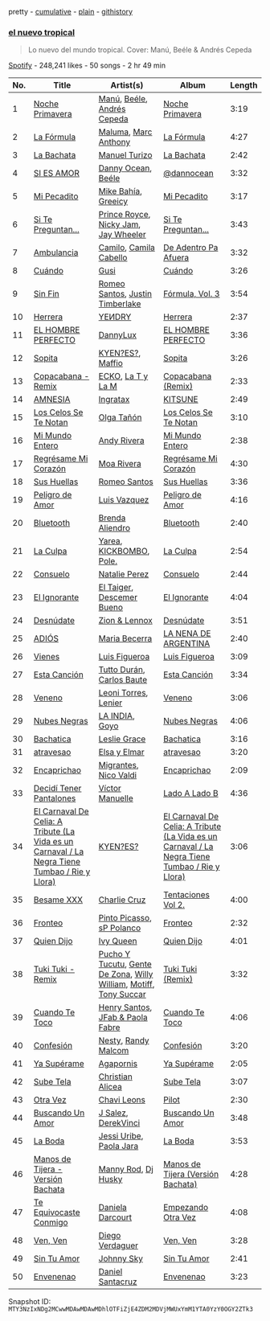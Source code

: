 pretty - [cumulative](/playlists/cumulative/37i9dQZF1DX07X8UDWKEwP.md) - [plain](/playlists/plain/37i9dQZF1DX07X8UDWKEwP) - [githistory](https://github.githistory.xyz/mackorone/spotify-playlist-archive/blob/main/playlists/plain/37i9dQZF1DX07X8UDWKEwP)

### [el nuevo tropical](https://open.spotify.com/playlist/37i9dQZF1DX07X8UDWKEwP)

> Lo nuevo del mundo tropical\. Cover: Manú, Beéle & Andrés Cepeda

[Spotify](https://open.spotify.com/user/spotify) - 248,241 likes - 50 songs - 2 hr 49 min

| No. | Title | Artist(s) | Album | Length |
|---|---|---|---|---|
| 1 | [Noche Primavera](https://open.spotify.com/track/2k27NZDlbYUf2Dfh7C2CQg) | [Manú](https://open.spotify.com/artist/3iyr6xJPyHx8ptqqzMHDVE), [Beéle](https://open.spotify.com/artist/7a0XAaPaK2aDSqa8p3QnC7), [Andrés Cepeda](https://open.spotify.com/artist/49Z1AvGeUaBSanPaOmplK6) | [Noche Primavera](https://open.spotify.com/album/6lI8JL80iNP4A8qzlGNqTG) | 3:19 |
| 2 | [La Fórmula](https://open.spotify.com/track/5Fh9fyHRnSwKLo4asG6fEX) | [Maluma](https://open.spotify.com/artist/1r4hJ1h58CWwUQe3MxPuau), [Marc Anthony](https://open.spotify.com/artist/4wLXwxDeWQ8mtUIRPxGiD6) | [La Fórmula](https://open.spotify.com/album/5BMotNmzFRoGABaWM6YFI2) | 4:27 |
| 3 | [La Bachata](https://open.spotify.com/track/5ww2BF9slyYgNOk37BlC4u) | [Manuel Turizo](https://open.spotify.com/artist/0tmwSHipWxN12fsoLcFU3B) | [La Bachata](https://open.spotify.com/album/1TpGeAzOJgAGdPkcWl95r2) | 2:42 |
| 4 | [SI ES AMOR](https://open.spotify.com/track/7JahThtCGJ9cdn6HWTWf9S) | [Danny Ocean](https://open.spotify.com/artist/5H1nN1SzW0qNeUEZvuXjAj), [Beéle](https://open.spotify.com/artist/7a0XAaPaK2aDSqa8p3QnC7) | [@dannocean](https://open.spotify.com/album/27588WrJksr8zu7ujmRsOA) | 3:32 |
| 5 | [Mi Pecadito](https://open.spotify.com/track/5yrbKnKL9mKC61StX948w1) | [Mike Bahía](https://open.spotify.com/artist/1phfTBIocBW3UwqcYjaEN6), [Greeicy](https://open.spotify.com/artist/5dbaLmK5SHLLg8Z4CcTJpX) | [Mi Pecadito](https://open.spotify.com/album/2YsZcOI0c1Eyo0JlDAGwXD) | 3:17 |
| 6 | [Si Te Preguntan...](https://open.spotify.com/track/20yLo8tCAM1LXixAdBf3f2) | [Prince Royce](https://open.spotify.com/artist/3MHaV05u0io8fQbZ2XPtlC), [Nicky Jam](https://open.spotify.com/artist/1SupJlEpv7RS2tPNRaHViT), [Jay Wheeler](https://open.spotify.com/artist/2cPqdH7XMvwaBJEVjheH8g) | [Si Te Preguntan...](https://open.spotify.com/album/4UDVt5eerRMk5hCMF1qek9) | 3:43 |
| 7 | [Ambulancia](https://open.spotify.com/track/5OPte07J5hRK1pTn0f7ldr) | [Camilo](https://open.spotify.com/artist/28gNT5KBp7IjEOQoevXf9N), [Camila Cabello](https://open.spotify.com/artist/4nDoRrQiYLoBzwC5BhVJzF) | [De Adentro Pa Afuera](https://open.spotify.com/album/1UTDgnpHmthIsdzSxbhpV2) | 3:32 |
| 8 | [Cuándo](https://open.spotify.com/track/4cQBl4skiG56RMGpu1diV3) | [Gusi](https://open.spotify.com/artist/7GMRarEViKQmiTUMFZtrfe) | [Cuándo](https://open.spotify.com/album/7AFKnMLumDXDJlCr1N3pvp) | 3:26 |
| 9 | [Sin Fin](https://open.spotify.com/track/4BBTalxG6c1Aoai1x1EA5g) | [Romeo Santos](https://open.spotify.com/artist/5lwmRuXgjX8xIwlnauTZIP), [Justin Timberlake](https://open.spotify.com/artist/31TPClRtHm23RisEBtV3X7) | [Fórmula, Vol\. 3](https://open.spotify.com/album/3kGn13mW34Ookfj6yiY8BF) | 3:54 |
| 10 | [Herrera](https://open.spotify.com/track/6iYurd8rUYCoQTAi1V9XUn) | [YEИDRY](https://open.spotify.com/artist/3Lk9AWrpD4bminO5LwmBOw) | [Herrera](https://open.spotify.com/album/2doRgShYH9yjuDKMi050AL) | 2:37 |
| 11 | [EL HOMBRE PERFECTO](https://open.spotify.com/track/5DcVcYoTmUnp90GuRCyfDT) | [DannyLux](https://open.spotify.com/artist/6ElqtIfQsAkEYypgfJIjeK) | [EL HOMBRE PERFECTO](https://open.spotify.com/album/3dtc12UnEQCJ4TSU4lRIAW) | 3:36 |
| 12 | [Sopita](https://open.spotify.com/track/4eXzQyAZ4jow5Hh41vqfgb) | [KYEN?ES?](https://open.spotify.com/artist/7clZc3rkBtBtHiZtwmkXXx), [Maffio](https://open.spotify.com/artist/5RzT7CM6Ot0sh0EHefMicV) | [Sopita](https://open.spotify.com/album/7aeqawsfMYRteFQJ3Srl5I) | 3:26 |
| 13 | [Copacabana \- Remix](https://open.spotify.com/track/5QNPsYAr31UzNJ0NlsYPVQ) | [ECKO](https://open.spotify.com/artist/2Jb9jVnCpWkXtoGznFJ6bF), [La T y La M](https://open.spotify.com/artist/1FxPMQ9A0882eNDx3ZkD6B) | [Copacabana \(Remix\)](https://open.spotify.com/album/3FBdw6cz2xafwzvukIVtuy) | 2:33 |
| 14 | [AMNESIA](https://open.spotify.com/track/6KjbyUdtrLdlBJx6883aO0) | [Ingratax](https://open.spotify.com/artist/62YF0FglEltB3CnVIjoko8) | [KITSUNE](https://open.spotify.com/album/3XAOgyv86vI7q0vVnDeOY8) | 2:49 |
| 15 | [Los Celos Se Te Notan](https://open.spotify.com/track/66YC8rcYpImTugAA2m2yUb) | [Olga Tañón](https://open.spotify.com/artist/4pv1Jo4PbYI8LMADJoTWjE) | [Los Celos Se Te Notan](https://open.spotify.com/album/2zg7DDi8vJ2gYy4wq2n1TG) | 3:10 |
| 16 | [Mi Mundo Entero](https://open.spotify.com/track/3NSpi51nrX9BkWUHN08QAJ) | [Andy Rivera](https://open.spotify.com/artist/7hIqJfRYGBWWT1Qxu6Cpd2) | [Mi Mundo Entero](https://open.spotify.com/album/072Mfoviq24EXm7lQXzqUw) | 2:38 |
| 17 | [Regrésame Mi Corazón](https://open.spotify.com/track/0d2qta4WaYv5x7idIIVxPq) | [Moa Rivera](https://open.spotify.com/artist/3SVGxBlWR0Cnamj9e2Ybmz) | [Regrésame Mi Corazón](https://open.spotify.com/album/2Qi49Wydfvou0IAwsx9RPy) | 4:30 |
| 18 | [Sus Huellas](https://open.spotify.com/track/2NTMjOwveAazm5GS2wgDgw) | [Romeo Santos](https://open.spotify.com/artist/5lwmRuXgjX8xIwlnauTZIP) | [Sus Huellas](https://open.spotify.com/album/3dlSb1l960OG7kjmPvirXU) | 3:36 |
| 19 | [Peligro de Amor](https://open.spotify.com/track/2m3A3DTNIgKDK5lXE8fowJ) | [Luis Vazquez](https://open.spotify.com/artist/00zeZxu1UPkn8DKqNxgnyw) | [Peligro de Amor](https://open.spotify.com/album/7uDds3pqM9U58hvICEmiCp) | 4:16 |
| 20 | [Bluetooth](https://open.spotify.com/track/3TtXbnqC4U5BUW1NlOFHVz) | [Brenda Aliendro](https://open.spotify.com/artist/0NzXqknNJFxhOcLcOix7NT) | [Bluetooth](https://open.spotify.com/album/3bDX277eDWvvUECpCIKDUj) | 2:40 |
| 21 | [La Culpa](https://open.spotify.com/track/4lhzVEFzlYQiCbHhW4Shcv) | [Yarea](https://open.spotify.com/artist/2O4wnhTr4SO5ezY6WXI2Kl), [KICKBOMBO](https://open.spotify.com/artist/7A2htSu45kogVfNBMD4Xgh), [Pole.](https://open.spotify.com/artist/7D62OQfwvslnxJn9DkZm2F) | [La Culpa](https://open.spotify.com/album/4jiTKinVhkjwj7cCFm7ncQ) | 2:54 |
| 22 | [Consuelo](https://open.spotify.com/track/4T6Zp5YivNaBc63lxDw25i) | [Natalie Perez](https://open.spotify.com/artist/1Y99HOeRzRc27my6NJE3rE) | [Consuelo](https://open.spotify.com/album/1N6xTNae8l8OefNXZttihO) | 2:44 |
| 23 | [El Ignorante](https://open.spotify.com/track/3KdbrghT4Y4uiCC5Bo2NCI) | [El Taiger](https://open.spotify.com/artist/4PFgfReja3r59JaekHpeuf), [Descemer Bueno](https://open.spotify.com/artist/5luyt0SUvGkDMY4ILP6Qhl) | [El Ignorante](https://open.spotify.com/album/5s5OS8ox9J6dTzY2LY8A5a) | 4:04 |
| 24 | [Desnúdate](https://open.spotify.com/track/3lAPRVmezONEzjHgzOvh5m) | [Zion & Lennox](https://open.spotify.com/artist/21451j1KhjAiaYKflxBjr1) | [Desnúdate](https://open.spotify.com/album/5uLpJ330k49clXLzxyhHrf) | 3:51 |
| 25 | [ADIÓS](https://open.spotify.com/track/0oCg7mNg3DDcKsB5wfWo9r) | [Maria Becerra](https://open.spotify.com/artist/1DxLCyH42yaHKGK3cl5bvG) | [LA NENA DE ARGENTINA](https://open.spotify.com/album/55onwkSIEu5gEXdiJ6ssFG) | 2:40 |
| 26 | [Vienes](https://open.spotify.com/track/16UmAk18CfaF0nTzPwCRAA) | [Luis Figueroa](https://open.spotify.com/artist/7waNCUQ1Ne7OoNHgqpgMZ7) | [Luis Figueroa](https://open.spotify.com/album/3k3PwkOP7kThSg2iDxEHhE) | 3:09 |
| 27 | [Esta Canción](https://open.spotify.com/track/27Y7e2ahXoIm3R5xhxlFan) | [Tutto Durán](https://open.spotify.com/artist/6J5DvhqOWQlM4RcdzePXEZ), [Carlos Baute](https://open.spotify.com/artist/3smfreCkyJt7bShaTYpG77) | [Esta Canción](https://open.spotify.com/album/4LUmjFFZc79AmtjhoPmhzr) | 3:34 |
| 28 | [Veneno](https://open.spotify.com/track/0XuU7zwsQmeOOpLpFKJQJY) | [Leoni Torres](https://open.spotify.com/artist/1XXUv8GRyRqOXVuDwB5QaS), [Lenier](https://open.spotify.com/artist/4zWFlKgU4j7ryWg5nsOmU6) | [Veneno](https://open.spotify.com/album/3KaFtzUOQvjPAZDlPNL86r) | 3:06 |
| 29 | [Nubes Negras](https://open.spotify.com/track/4U7a6MMNOavmuNbpf0Xflb) | [LA INDIA](https://open.spotify.com/artist/3NIZFmehJM8YiGpCdihlck), [Goyo](https://open.spotify.com/artist/2ECiXSK7umi1luAaQyrCUX) | [Nubes Negras](https://open.spotify.com/album/011TN0rPa3Kzv2TLpAh6Wl) | 4:06 |
| 30 | [Bachatica](https://open.spotify.com/track/4DZYmpPrr6agOFB1qQSJ8I) | [Leslie Grace](https://open.spotify.com/artist/6BeO1KuAWBqFriL1mLHtNc) | [Bachatica](https://open.spotify.com/album/4RKlBiJIMMhQ9yXOeoJwi8) | 3:16 |
| 31 | [atravesao](https://open.spotify.com/track/00HU2RYUeBcOVJPbdOtdJ2) | [Elsa y Elmar](https://open.spotify.com/artist/5nKGeITSNCVP76muyOlszy) | [atravesao](https://open.spotify.com/album/2NQf4yrGL2SCUFvOYIKdFr) | 3:20 |
| 32 | [Encaprichao](https://open.spotify.com/track/1d2UAejVm1DMf78pfick1d) | [Migrantes](https://open.spotify.com/artist/48R2gYdPKtfnfKAzhSVPUx), [Nico Valdi](https://open.spotify.com/artist/0uxYECT7XqHNccQAg5Uhe4) | [Encaprichao](https://open.spotify.com/album/0kfRkigR4yiYk7dKVBVfCz) | 2:09 |
| 33 | [Decidí Tener Pantalones](https://open.spotify.com/track/60AjFqriLK9hYqSF4BUgRL) | [Víctor Manuelle](https://open.spotify.com/artist/4N5fp4zhTsVITZTVfsXpc2) | [Lado A Lado B](https://open.spotify.com/album/2nPt3BGpcWAt2pU6FjQC5n) | 4:36 |
| 34 | [El Carnaval De Celia: A Tribute \(La Vida es un Carnaval / La Negra Tiene Tumbao / Rie y Llora\)](https://open.spotify.com/track/0Upe0FIOS01lwUu7d4WSrR) | [KYEN?ES?](https://open.spotify.com/artist/7clZc3rkBtBtHiZtwmkXXx) | [El Carnaval De Celia: A Tribute \(La Vida es un Carnaval / La Negra Tiene Tumbao / Rie y Llora\)](https://open.spotify.com/album/3lzryn2k5cSfBNzivYMJCT) | 3:06 |
| 35 | [Besame XXX](https://open.spotify.com/track/3Vpw562wr7JptY0d2HwrfG) | [Charlie Cruz](https://open.spotify.com/artist/3BiAkgxrLIXhB4evNuF2hn) | [Tentaciones Vol 2.](https://open.spotify.com/album/7wDmNPbuG28t71sP1m4gsb) | 4:00 |
| 36 | [Fronteo](https://open.spotify.com/track/3OUAwkS8ZabaD8k8gSG7YP) | [Pinto Picasso](https://open.spotify.com/artist/40DtWCtcmCd6GH8vKrDaJs), [sP Polanco](https://open.spotify.com/artist/3ZK68DhfWiJTIUZySAywPS) | [Fronteo](https://open.spotify.com/album/2P3hVbpOt0li6W0rolPeZC) | 2:32 |
| 37 | [Quien Dijo](https://open.spotify.com/track/23EalGl7ADnaoAKrNExMFn) | [Ivy Queen](https://open.spotify.com/artist/6p2442ymrT9lZEuCZJdYcH) | [Quien Dijo](https://open.spotify.com/album/4INTFlZm9BIHHeDXwu0K7U) | 4:01 |
| 38 | [Tuki Tuki \- Remix](https://open.spotify.com/track/7gmR3coJOnqOyflVzSUrw0) | [Pucho Y Tucutu](https://open.spotify.com/artist/6q6sntFmzW5GgUFzAagcrh), [Gente De Zona](https://open.spotify.com/artist/2cy1zPcrFcXAJTP0APWewL), [Willy William](https://open.spotify.com/artist/4RSyJzf7ef6Iu2rnLdabNq), [Motiff](https://open.spotify.com/artist/5yjh35rXozitS6KLyjicLj), [Tony Succar](https://open.spotify.com/artist/17S2mEKDY4xHBWCy9kAPzk) | [Tuki Tuki \(Remix\)](https://open.spotify.com/album/5h1TiL97try0MmWV5zNLuz) | 3:32 |
| 39 | [Cuando Te Toco](https://open.spotify.com/track/5KrZNf2oVTpfyp1X9p4LrG) | [Henry Santos](https://open.spotify.com/artist/1cUfMJtWJXfhTQvYGJQtaF), [JFab & Paola Fabre](https://open.spotify.com/artist/1652mfhXA8ApJ7devxmKds) | [Cuando Te Toco](https://open.spotify.com/album/01wsqbA8Ck8vfThIO3MTVR) | 4:06 |
| 40 | [Confesión](https://open.spotify.com/track/30tXcc5r01WeunVJfwrtsE) | [Nesty](https://open.spotify.com/artist/5ea5Ly7r7aR3kaQQteUDmg), [Randy Malcom](https://open.spotify.com/artist/3yjUmIEZOYU9i9cU9uJGIZ) | [Confesión](https://open.spotify.com/album/1A7jMjI0yYImnTED4kiv0L) | 3:20 |
| 41 | [Ya Supérame](https://open.spotify.com/track/0jPKUwIK6xiB5xZWXoYGXk) | [Agapornis](https://open.spotify.com/artist/27Yc5RzJf27tJfqezJnHY1) | [Ya Supérame](https://open.spotify.com/album/7yMrWYOXO2U8ZTl8DT8sE1) | 2:05 |
| 42 | [Sube Tela](https://open.spotify.com/track/2ZSO65g1JGMNiyftPfXO7w) | [Christian Alicea](https://open.spotify.com/artist/7e3WPrCLa3zHg6Er0lq7mp) | [Sube Tela](https://open.spotify.com/album/0OW0rzFBUtjViPP6SB2IBs) | 3:07 |
| 43 | [Otra Vez](https://open.spotify.com/track/4PAZkIDhWvMJMF6nO3HyJX) | [Chavi Leons](https://open.spotify.com/artist/2NpvOJUmcKkw4BEVsVbUcx) | [Pilot](https://open.spotify.com/album/3iGoLRveNIQ2I4ibGbzXi4) | 2:30 |
| 44 | [Buscando Un Amor](https://open.spotify.com/track/333dP0lCe9CNZ4sBlReABw) | [J Salez](https://open.spotify.com/artist/1k9LH8hJGdjr23xa8Gu7zU), [DerekVinci](https://open.spotify.com/artist/7du7SizqDeaP96ds19p1yu) | [Buscando Un Amor](https://open.spotify.com/album/6p1rFIAqTxUFtO62nmhQTH) | 3:48 |
| 45 | [La Boda](https://open.spotify.com/track/4CsyqrI7t6XrSphpyKURWe) | [Jessi Uribe](https://open.spotify.com/artist/3SN7I8KV2qBwTCZ4aNDcbS), [Paola Jara](https://open.spotify.com/artist/6y4IOQcDIDg6I1OEKf2oJk) | [La Boda](https://open.spotify.com/album/7m3opM6Ym3lwm8XREuW4PZ) | 3:53 |
| 46 | [Manos de Tijera \- Versión Bachata](https://open.spotify.com/track/4UhYmV4km2WkPW3u6mgPfY) | [Manny Rod](https://open.spotify.com/artist/18tdJvI6qutPImA2Hgdlyv), [Dj Husky](https://open.spotify.com/artist/7KpJV35QbeZ1ZCn34bnypL) | [Manos de Tijera \(Versión Bachata\)](https://open.spotify.com/album/4RXju3Va6kcOzfyyLmDvyX) | 4:28 |
| 47 | [Te Equivocaste Conmigo](https://open.spotify.com/track/3qhPmsunL4qfc2cvtwOvh5) | [Daniela Darcourt](https://open.spotify.com/artist/4exGY59juoSimpcH1NiuaR) | [Empezando Otra Vez](https://open.spotify.com/album/3smje1WslrnJuP7fn3PRCK) | 4:08 |
| 48 | [Ven, Ven](https://open.spotify.com/track/2qEzWUMScoin9hn8Gqr0s9) | [Diego Verdaguer](https://open.spotify.com/artist/2UFqwY8A3PLcx8pAkg9g5P) | [Ven, Ven](https://open.spotify.com/album/1UsnZRssUcmZxEQFejIrD7) | 3:28 |
| 49 | [Sin Tu Amor](https://open.spotify.com/track/3fWAe3mBB6PfCMGocEiwbl) | [Johnny Sky](https://open.spotify.com/artist/3EVZsBWq5KqdtS6eVNHN8d) | [Sin Tu Amor](https://open.spotify.com/album/6yjjKUSBZeIOfJCuSHmPla) | 2:41 |
| 50 | [Envenenao](https://open.spotify.com/track/0mRasKLNRK934lWvxf5dss) | [Daniel Santacruz](https://open.spotify.com/artist/4tLUnrSgMM7tT0zVs3wX61) | [Envenenao](https://open.spotify.com/album/3UDLALZNLL9a0aMk1SvXeP) | 3:23 |

Snapshot ID: `MTY3NzIxNDg2MCwwMDAwMDAwMDhlOTFiZjE4ZDM2MDVjMWUxYmM1YTA0YzY0OGY2ZTk3`
